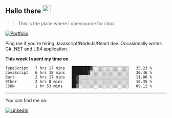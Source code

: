 <h2>Hello there <img src="https://camo.githubusercontent.com/2019d90b5d6b109833b6e130852e36fce013bb14/68747470733a2f2f63756c746f667468657061727479706172726f742e636f6d2f706172726f74732f68642f6c6170746f705f706172726f742e676966" width="25px"></h2>

>This is the place where I opensource for clout

[![Portfolio](https://img.shields.io/badge/web-portfolio-black)](https://izqalan.github.io/?utm_source=github&utm_medium=social&utm_campaign=portfolio)

Ping me if you're hiring Javascript/NodeJs/React dev. Occasionally writes C# .NET and UE4 application.

**This week I spent my time on**
<!--START_SECTION:waka-->
```text
TypeScript   7 hrs 17 mins   ████████▓░░░░░░░░░░░░░░░░   35.23 % 
JavaScript   6 hrs 18 mins   ███████▓░░░░░░░░░░░░░░░░░   30.46 % 
Dart         2 hrs 17 mins   ██▓░░░░░░░░░░░░░░░░░░░░░░   11.06 % 
Other        2 hrs 8 mins    ██▓░░░░░░░░░░░░░░░░░░░░░░   10.35 % 
JSON         1 hr 53 mins    ██▒░░░░░░░░░░░░░░░░░░░░░░   09.12 % 
```
<!--END_SECTION:waka-->
___

You can find me on:

[![LinkedIn](https://img.omvr.io/linkedin.svg)](https://www.linkedin.com/in/izqalan/)

